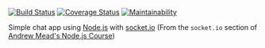 [![Build Status](https://travis-ci.org/un-tethered/chat-app.svg?branch=master)](https://travis-ci.org/un-tethered/chat-app)
[![Coverage Status](https://coveralls.io/repos/github/un-tethered/chat-app/badge.svg?branch=master)](https://coveralls.io/github/un-tethered/chat-app?branch=master)
[![Maintainability](https://api.codeclimate.com/v1/badges/a5bb2d8115552f1706dd/maintainability)](https://codeclimate.com/github/un-tethered/chat-app/maintainability)

Simple chat app using [Node.js](https://nodejs.org/en/) with [socket.io](https://socket.io)
(From the `socket.io` section of [Andrew Mead's Node.js Course](https://www.udemy.com/user/andrewmead/))
